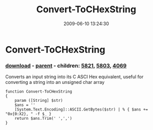 ﻿---
pid:            1155
poster:         CrazyDave
title:          Convert-ToCHexString
date:           2009-06-10 13:24:30
format:         posh
parent:         1154
parent:         1154
children:       5821,5803,4069
---

# Convert-ToCHexString

### [download](1155.ps1) - [parent](1154.md) - children: [5821](5821.md), [5803](5803.md), [4069](4069.md)

Converts an input string into its C ASCI Hex equivalent, useful for converting a string into an unsigned char array

```posh
function Convert-ToCHexString 
{
	param ([String] $str) 
	$ans = ''
	[System.Text.Encoding]::ASCII.GetBytes($str) | % { $ans += "0x{0:X2}, " -f $_ }
	return $ans.Trim(' ',',')
}

```
